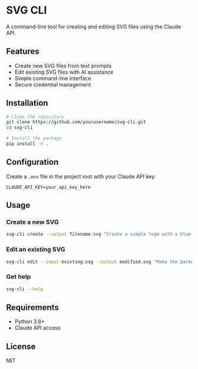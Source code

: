 # SVG CLI

A command-line tool for creating and editing SVG files using the Claude API.

## Features

- Create new SVG files from text prompts
- Edit existing SVG files with AI assistance
- Simple command-line interface
- Secure credential management

## Installation

```bash
# Clone the repository
git clone https://github.com/yourusername/svg-cli.git
cd svg-cli

# Install the package
pip install -e .
```

## Configuration

Create a `.env` file in the project root with your Claude API key:

```
CLAUDE_API_KEY=your_api_key_here
```

## Usage

### Create a new SVG

```bash
svg-cli create --output filename.svg "Create a simple logo with a blue circle and a yellow star"
```

### Edit an existing SVG

```bash
svg-cli edit --input existing.svg --output modified.svg "Make the background red and add a border"
```

### Get help

```bash
svg-cli --help
```

## Requirements

- Python 3.8+
- Claude API access

## License

MIT
